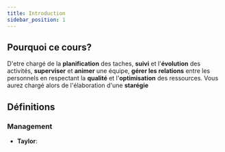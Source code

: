 ```yaml
---
title: Introduction
sidebar_position: 1
---
```


## Pourquoi ce cours?

D'etre chargé de la **planification** des taches, **suivi** et l'**évolution** des activités, **superviser** et **animer** une équipe, **gérer les relations** entre les personnels en respectant la **qualité** et l'**optimisation** des ressources. Vous aurez chargé alors de l'élaboration d'une **starégie**

## Définitions

### Management

- **Taylor**:

###
